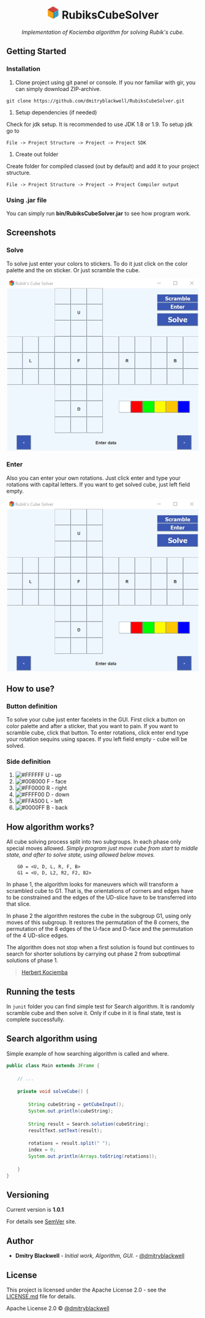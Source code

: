 <h1 align="center">
    <img src="https://raw.githubusercontent.com/dmitryblackwell/RubiksCubeSolver/master/src/res/rubik.png" alt="rubik">
	RubiksCubeSolver
</h1>

<p align="center">
   <i>Implementation of Kociemba algorithm for solving Rubik's cube.</i>
</p>


## Getting Started

### Installation 
1. Clone project using git panel or console. If you nor familiar with gir, you can simply download ZIP-archive.

```git
git clone https://github.com/dmitryblackwell/RubiksCubeSolver.git
```

1. Setup dependencies (if needed)

Check for jdk setup. It is recommended to use JDK 1.8 or 1.9.
To setup jdk go to
```
File -> Project Structure -> Project -> Project SDK
```

1. Create out folder

Create folder for compiled classed (out by default) and add it to your project structure.
```
File -> Project Structure -> Project -> Project Compiler output
```

### Using .jar file

You can simply run **bin/RubiksCubeSolver.jar** to see how program work. 

## Screenshots

### Solve

To solve just enter your colors to stickers. To do it just click on the color palette and the on sticker. Or just scramble the cube.

<p align="center">
  <img src="https://raw.githubusercontent.com/dmitryblackwell/RubiksCubeSolver/master/img/solve.gif" alt="solve" width="500">
</p>

### Enter

Also you can enter your own rotations. Just click enter and type your rotations with capital letters. If you want to get solved cube, just left field empty.

<p align="center">
  <img src="https://raw.githubusercontent.com/dmitryblackwell/RubiksCubeSolver/master/img/enter.gif" alt="enter" width="500">
</p>

## How to use?

### Button definition

To solve your cube just enter facelets in the GUI. First click a button on color palette and after a sticker, that you want to pain.
If you want to scramble cube, click that button. To enter rotations, click enter end type your rotation sequins using spaces. 
If you left field empty - cube will be solved.  
 
### Side definition

1. ![#FFFFFF](https://placehold.it/15/FFFFFF/000000?text=+) U - up
1. ![#008000](https://placehold.it/15/008000/000000?text=+) F - face
1. ![#FF0000](https://placehold.it/15/FF0000/000000?text=+) R - right
1. ![#FFFF00](https://placehold.it/15/FFFF00/000000?text=+) D - down
1. ![#FFA500](https://placehold.it/15/FFA500/000000?text=+) L - left
1. ![#0000FF](https://placehold.it/15/0000FF/000000?text=+) B - back

## How algorithm works?

All cube solving process split into two subgroups. In each phase only special moves allowed.
*Simply program just move cube from start to middle state, and after to solve state, using allowed below moves.*

```
    G0 = <U, D, L, R, F, B>
    G1 = <U, D, L2, R2, F2, B2>
```

In phase 1, the algorithm looks for maneuvers which will transform a scrambled cube to G1.
That is, the orientations of corners and edges have to be constrained and the edges of the UD-slice have to be transferred into that slice.

In phase 2 the algorithm restores the cube in the subgroup G1, using only moves of this subgroup. 
It restores the permutation of the 8 corners, the permutation of the 8 edges of the U-face and D-face and the permutation of the 4 UD-slice edges. 
 
The algorithm does not stop when a first solution is found but continues to search for shorter solutions by carrying out phase 2 from suboptimal solutions of phase 1. 

> [Herbert Kociemba](http://kociemba.org/cube.htm)

## Running the tests

In `junit` folder you can find simple test for Search algorithm. It is randomly scramble cube and then solve it.
Only if cube in it is final state, test is complete successfully.

## Search algorithm using

Simple example of how searching algorithm is called and where.

```java
public class Main extends JFrame {
    
    // ...
    
    private void solveCube() {
    
        String cubeString = getCubeInput();
        System.out.println(cubeString);
    
        String result = Search.solution(cubeString);
        resultText.setText(result);
    
        rotations = result.split(" ");
        index = 0;
        System.out.println(Arrays.toString(rotations));
    
    }
}
```

## Versioning
Current version is **1.0.1**

For details see [SemVer](http://semver.org/) site.

## Author
* **Dmitry Blackwell** - *Initial work, Algorithm, GUI.* - [@dmitryblackwell](https://github.com/dmitryblackwell)


## License
This project is licensed under the Apache License 2.0 - see the [LICENSE.md](LICENSE.md) file for details.

Apache License 2.0 © [@dmitryblackwell](https://github.com/dmitryblackwell)

